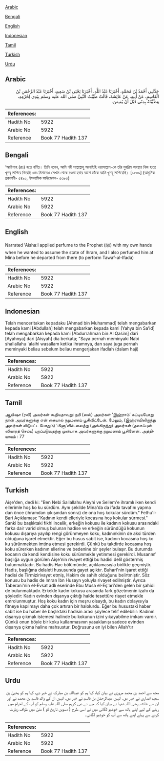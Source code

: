 [Arabic](#arabic)

[Bengali](#bengali)

[English](#english)

[Indonesian](#indonesian)

[Tamil](#tamil)

[Turkish](#turkish)

[Urdu](#urdu)

## Arabic


<div dir="rtl" lang="ar" style={{fontSize:'larger',backgroundColor:'#f8f9fa',padding:20}}>
حَدَّثَنِي أَحْمَدُ بْنُ مُحَمَّدٍ، أَخْبَرَنَا عَبْدُ اللَّهِ، أَخْبَرَنَا يَحْيَى بْنُ سَعِيدٍ، أَخْبَرَنَا عَبْدُ الرَّحْمَنِ بْنُ الْقَاسِمِ، عَنْ أَبِيهِ، عَنْ عَائِشَةَ، قَالَتْ طَيَّبْتُ النَّبِيَّ صلى الله عليه وسلم بِيَدِي لِحُرْمِهِ، وَطَيَّبْتُهُ بِمِنًى قَبْلَ أَنْ يُفِيضَ‏.‏
</div>
<div style={{backgroundColor:'#f8f9fa',padding:20, marginBottom: 10}}><table> <thead> <tr> <th>References:</th> <th></th> </tr> </thead> <tbody><tr><td>Hadith No</td><td>5922</td></tr><tr><td>Arabic No</td><td>5922</td></tr><tr><td>Reference</td><td>Book 77 Hadith 137</td></tr></tbody></table></div>

## Bengali


<div dir="ltr" lang="bn" style={{fontSize:'larger',backgroundColor:'#f8f9fa',padding:20}}>
‘আয়িশাহ (রাঃ) হতে বর্ণিত। তিনি বলেন, আমি নবী সাল্লাল্লাহু আলাইহি ওয়াসাল্লাম-কে তাঁর মুহরিম অবস্থায় নিজ হাতে খুশবু লাগিয়ে দিয়েছি এবং মিনাতেও সেখান থেকে রওনা হবার আগে তাঁকে আমি খুশবু লাগিয়েছি। [১৫৩৯] (আধুনিক প্রকাশনী- ৫৪৯০, ইসলামিক ফাউন্ডেশন- ৫৩৮৫)
</div>
<div style={{backgroundColor:'#f8f9fa',padding:20, marginBottom: 10}}><table> <thead> <tr> <th>References:</th> <th></th> </tr> </thead> <tbody><tr><td>Hadith No</td><td>5922</td></tr><tr><td>Arabic No</td><td>5922</td></tr><tr><td>Reference</td><td>Book 77 Hadith 137</td></tr></tbody></table></div>

## English


<div dir="ltr" lang="en" style={{fontSize:'larger',backgroundColor:'#f8f9fa',padding:20}}>
Narrated 'Aisha:I applied perfume to the Prophet (ﷺ) with my own hands when he wanted to assume the state of Ihram, and I also perfumed him at Mina before he departed from there (to perform Tawaf-al-Ifada)
</div>
<div style={{backgroundColor:'#f8f9fa',padding:20, marginBottom: 10}}><table> <thead> <tr> <th>References:</th> <th></th> </tr> </thead> <tbody><tr><td>Hadith No</td><td>5922</td></tr><tr><td>Arabic No</td><td>5922</td></tr><tr><td>Reference</td><td>Book 77 Hadith 137</td></tr></tbody></table></div>

## Indonesian


<div dir="ltr" lang="id" style={{fontSize:'larger',backgroundColor:'#f8f9fa',padding:20}}>
Telah menceritakan kepadaku [Ahmad bin Muhammad] telah mengabarkan kepada kami [Abdullah] telah mengabarkan kepada kami [Yahya bin Sa'id] telah mengabarkan kepada kami [Abdurrahman bin Al Qasim] dari [Ayahnya] dari [Aisyah] dia berkata; "Saya pernah meminyaki Nabi shallallahu 'alaihi wasallam ketika ihramnya, dan saya juga pernah meminyaki beliau sebelum beliau mengerjakan ifadlah (dalam haji)
</div>
<div style={{backgroundColor:'#f8f9fa',padding:20, marginBottom: 10}}><table> <thead> <tr> <th>References:</th> <th></th> </tr> </thead> <tbody><tr><td>Hadith No</td><td>5922</td></tr><tr><td>Arabic No</td><td>5922</td></tr><tr><td>Reference</td><td>Book 77 Hadith 137</td></tr></tbody></table></div>

## Tamil


<div dir="ltr" lang="ta" style={{fontSize:'larger',backgroundColor:'#f8f9fa',padding:20}}>
ஆயிஷா (ரலி) அவர்கள் கூறியதாவது: நபி (ஸல்) அவர்கள் ‘இஹ்ராம்’ கட்டியபோது நான் அவர்களுக்கு என் கையால் நறுமணம் பூசிவிட்டேன். மேலும், (இஹ்ராமிலிருந்து அவர்கள் விடுபட்ட போதும்) ‘மினா’வில் வைத்து (அங்கிருந்து) அவர்கள் (தவாஃபுஸ் ஸியாரத் செய்ய) புறப்படுவதற்கு முன்பாக அவர்களுக்கு நறுமணம் பூசினேன். அத்தியாயம் : 77
</div>
<div style={{backgroundColor:'#f8f9fa',padding:20, marginBottom: 10}}><table> <thead> <tr> <th>References:</th> <th></th> </tr> </thead> <tbody><tr><td>Hadith No</td><td>5922</td></tr><tr><td>Arabic No</td><td>5922</td></tr><tr><td>Reference</td><td>Book 77 Hadith 137</td></tr></tbody></table></div>

## Turkish


<div dir="ltr" lang="tr" style={{fontSize:'larger',backgroundColor:'#f8f9fa',padding:20}}>
Aişe'den, dedi ki: "Ben Nebi Sallallahu Aleyhi ve Sellem'e ihramlı iken kendi ellerimle hoş ko ku sürdüm. Aynı şekilde Mina'da da ifada tavafını yapma dan önce (ihramdan çıkışından sonra) de ona hoş kokular sürdüm." Fethu'l-Bari Açıklaması: "Kadının kendi elleriyle kocasına hoş kokular sürmesi." Sanki bu başlıktaki fıkhi incelik, erkeğin kokusu ile kadının kokusu arasındaki farka dair varid olmuş bulunan hadise ve erkeğin süründüğü kokunun kokusu dışarıya yayılıp rengi görünmeyen koku, kadınınkinin de aksi türden olduğuna işaret etmektir. Eğer bu husus sabit ise, kadının kocasına hoş ko ku sürünmekten imtina etmesi gerekirdi. Çünkü bu takdirde kocasına hoş koku sürerken kadının ellerine ve bedenine bir şeyler bulaşır. Bu durumda kocanın da kendi kendisine koku sürünmekle yetinmesi gerekirdi. Musannıf başlığa uygun görülen Aişe'nin rivayet ettiği bu hadisi delil göstermiş bulunmaktadır. Bu hadis Hac bölümünde, açıklamasıyla birlikte geçmiştir. Hadis, başlığına delaleti hususunda gayet açıktır. Buhari'nin işaret ettiği hadisi de Tirmizirivayet etmiş, Hakim de sahih olduğunu belirtmiştir. Söz konusu bu hadis de İmran İbn Husayn yoluyla rivayet edilmiştir. Ayrıca Taberani'nin el-Evsat adlı eserinde Ebu Musa el-Eş'ari'den gelen bir şahidi de bulunmaktadır. Erkekle kadın kokusu arasında fark gözetmenin izahı da şöyledir: Kadın evinden dışarıya çıktığı halde tesettüre riayet etmekle emrolunmuştur. Hoş koku kadın için meşru olsaydı, bu kadın dolayısıyla fitneye kapılmayı daha çok artıran bir halolurdu. Eğer bu husustaki haber sabit ise bu haber ile başlıktaki hadisin arası şöylece telif edilebilir: Kadının dışarıya çıkmak istemesi halinde bu kokunun izini yıkayabilme imkanı vardır. Çünkü onun böyle bir koku kullanmasının yasaklanışı sadece evinden dışarıya çıkma haline mahsustur. Doğrusunu en iyi bilen Allah'tır
</div>
<div style={{backgroundColor:'#f8f9fa',padding:20, marginBottom: 10}}><table> <thead> <tr> <th>References:</th> <th></th> </tr> </thead> <tbody><tr><td>Hadith No</td><td>5922</td></tr><tr><td>Arabic No</td><td>5922</td></tr><tr><td>Reference</td><td>Book 77 Hadith 137</td></tr></tbody></table></div>

## Urdu


<div dir="rtl" lang="ur" style={{fontSize:'larger',backgroundColor:'#f8f9fa',padding:20}}>
مجھ سے احمد بن محمد مروزی نے بیان کیا، کہا ہم کو عبداللہ بن مبارک نے خبر دی، کہا ہم کو یحییٰ بن سعید انصاری نے خبر دی، انہیں عبدالرحمٰن بن قاسم نے خبر دی، انہیں ان کے والد قاسم بن محمد نے اور ان سے عائشہ رضی اللہ عنہا نے بیان کیا کہ میں نے نبی کریم صلی اللہ علیہ وسلم کو آپ کے احرام میں رہنے کے لیے اپنے ہاتھ سے خوشبو لگائی میں نے اسی طرح ( دسویں تاریخ کو ) منیٰ میں طواف زیارت کرنے سے پہلے اپنے ہاتھ سے آپ کو خوشبو لگائی۔
</div>
<div style={{backgroundColor:'#f8f9fa',padding:20, marginBottom: 10}}><table> <thead> <tr> <th>References:</th> <th></th> </tr> </thead> <tbody><tr><td>Hadith No</td><td>5922</td></tr><tr><td>Arabic No</td><td>5922</td></tr><tr><td>Reference</td><td>Book 77 Hadith 137</td></tr></tbody></table></div>